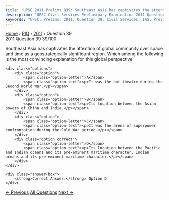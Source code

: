 ```yaml
---
title: "UPSC 2011 Prelims Q39: Southeast Asia has captivates the attention of global commun..."
description: "UPSC Civil Services Preliminary Examination 2011 Question 39 with options and answer"
keywords: "UPSC, Prelims, 2011, Question 39, Civil Services, IAS, Previous Year Questions"
---
```


<nav class="breadcrumb">
    <a href="../../">Home</a>
    <span>›</span>
    <a href="../">PIQ</a>
    <span>›</span>
    <a href="./">2011</a>
    <span>›</span>
    <span>Question 39</span>
</nav>

<div class="question-header">
    <div class="question-meta">
        <span class="year-badge">2011</span>
        <span class="question-number">Question 39</span>
        <span class="progress">39/100</span>
    </div>
    <div class="progress-bar">
        <div class="progress-fill" style="width: 39.0%"></div>
    </div>
</div>

<div class="question-content">
    <div class="question-text">
        <p>Southeast Asia has captivates the attention of global community over space and time as a geostrategically significant region. Which among the following is the most convincing explanation for this global perspective</p>
    </div>
    
    <div class="options">
        <div class="option">
            <span class="option-letter">A</span>
            <span class="option-text"><p>It was the hot theatre during the Second World War.</p></span>
        </div>
        <div class="option">
            <span class="option-letter">B</span>
            <span class="option-text"><p>Its location between the Asian powers of China and India.</p></span>
        </div>
        <div class="option">
            <span class="option-letter">C</span>
            <span class="option-text"><p>It was the arena of superpower confrontation during the Cold War period.</p></span>
        </div>
        <div class="option correct">
            <span class="option-letter">D</span>
            <span class="option-text"><p>Its location between the Pacific and Indian oceans and its pre-eminent maritime character. Indian oceans and its pre-eminent maritime character.</p></span>
        </div>
    </div>

    <div class="answer-box">
        <strong>Correct Answer:</strong> Option D
    </div>
</div>

<div class="question-nav">
    <a href="../q038-microfinance-is-the-provision-of-financial-service/" class="nav-btn prev">← Previous</a>
    <a href="../" class="nav-btn center">All Questions</a>
    <a href="../q040-a-company-marketing-food-products-advertises-that/" class="nav-btn next">Next →</a>
</div>

